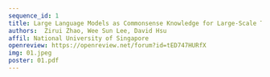 ```yaml
---
sequence_id: 1
title: Large Language Models as Commonsense Knowledge for Large-Scale Task Planning
authors:  Zirui Zhao, Wee Sun Lee, David Hsu 
affil: National University of Singapore
openreview: https://openreview.net/forum?id=tED747HURfX
img: 01.jpeg
poster: 01.pdf
---
```

